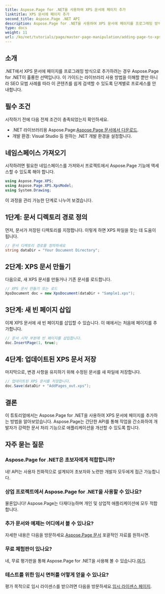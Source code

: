 ```yaml
---
title: Aspose.Page for .NET을 사용하여 XPS 문서에 페이지 추가
linktitle: XPS 문서에 페이지 추가
second_title: Aspose.Page .NET API
description: Aspose.Page for .NET을 사용하여 XPS 문서에 페이지를 프로그래밍 방식으로 추가하는 방법을 알아보세요. 이 포괄적인 가이드는 필수 구성 요소, 코드 예제 및 FAQ를 다룹니다.
type: docs
weight: 11
url: /ko/net/tutorials/page/master-page-manipulation/adding-page-to-xps-document/
---
```

## 소개

.NET에서 XPS 문서에 페이지를 프로그래밍 방식으로 추가하려는 경우 Aspose.Page for .NET이 훌륭한 선택입니다. 이 가이드는 라이브러리 사용 방법을 이해할 뿐만 아니라 SEO 모범 사례를 따라 이 콘텐츠를 쉽게 검색할 수 있도록 단계별로 프로세스를 안내합니다.

## 필수 조건

시작하기 전에 다음 전제 조건이 충족되었는지 확인하세요.

-  .NET 라이브러리용 Aspose.Page:[Aspose.Page 문서에서 다운로드](https://reference.aspose.com/page/net/).
- 개발 환경: Visual Studio 등 원하는 .NET 개발 환경을 설정합니다.

## 네임스페이스 가져오기

시작하려면 필요한 네임스페이스를 가져와서 프로젝트에서 Aspose.Page 기능에 액세스할 수 있도록 해야 합니다.

```csharp
using Aspose.Page.XPS;
using Aspose.Page.XPS.XpsModel;
using System.Drawing;
```

이 과정을 관리 가능한 단계로 나누어 보겠습니다.

## 1단계: 문서 디렉토리 경로 정의

먼저, 문서가 저장된 디렉토리를 지정합니다. 이렇게 하면 XPS 파일을 찾는 데 도움이 됩니다.

```csharp
// 문서 디렉토리 경로를 정의하세요
string dataDir = "Your Document Directory";
```

## 2단계: XPS 문서 만들기

다음으로, 새 XPS 문서를 만들거나 기존 문서를 로드합니다.

```csharp
// XPS 문서 만들기 또는 로드
XpsDocument doc = new XpsDocument(dataDir + "Sample1.xps");
```

## 3단계: 새 빈 페이지 삽입

이제 XPS 문서에 새 빈 페이지를 삽입할 수 있습니다. 이 예에서는 처음에 페이지를 추가합니다.

```csharp
// 문서 시작 부분에 빈 페이지를 삽입합니다.
doc.InsertPage(1, true);
```

## 4단계: 업데이트된 XPS 문서 저장

마지막으로, 변경 사항을 유지하기 위해 수정된 문서를 새 파일에 저장합니다.

```csharp
// 업데이트된 XPS 문서를 저장합니다.
doc.Save(dataDir + "AddPages_out.xps");
```

## 결론

이 튜토리얼에서는 Aspose.Page for .NET을 사용하여 XPS 문서에 페이지를 추가하는 방법을 알아보았습니다. Aspose.Page는 간단한 API를 통해 작업을 간소화하여 개발자가 강력한 문서 처리 기능으로 애플리케이션을 개선할 수 있도록 합니다.

## 자주 묻는 질문

### Aspose.Page for .NET은 초보자에게 적합합니까?

네! API는 사용자 친화적으로 설계되어 초보자와 노련한 개발자 모두에게 접근 가능합니다.

### 상업 프로젝트에서 Aspose.Page for .NET을 사용할 수 있나요?

물론입니다! Aspose.Page는 다재다능하며 개인 및 상업적 애플리케이션에 모두 적합합니다.

### 추가 문서와 예제는 어디에서 볼 수 있나요?

 자세한 내용은 다음을 방문하세요.[Aspose.Page 문서](https://reference.aspose.com/page/net/) 포괄적인 자료를 원하시면.

### 무료 체험판이 있나요?

 네, 무료 평가판을 통해 Aspose.Page for .NET을 사용해 볼 수 있습니다.[여기](https://releases.aspose.com/).

### 테스트를 위한 임시 면허를 어떻게 얻을 수 있나요?

 평가 목적으로 임시 라이센스를 받으려면 다음을 방문하세요.[임시 라이센스 페이지](https://purchase.conholdate.com/temporary-license/).